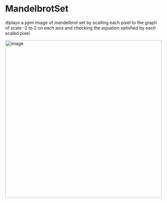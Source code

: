 # MandelbrotSet
diplays a ppm image of mandelbrot set by scalling each pixel to the graph of scale -2 to 2 on each axis and checking the equation satisfied by each scaled pixel.


<img width="502" height="505" alt="image" src="https://github.com/user-attachments/assets/e3ce17b5-9755-4cd7-a219-7a505fc8491d" />

